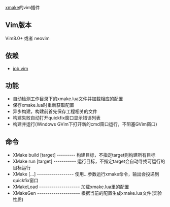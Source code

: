 
[xmake](https://github.com/tboox/xmake)的vim插件

## Vim版本

Vim8.0+ 或者 neovim

## 依赖

* [job.vim](https://github.com/luzhlon/job.vim)

## 功能

* 自动检测工作目录下的xmake.lua文件并加载相应的配置
* 保存xmake.lua时重新获取配置
* 异步构建，构建前首先保存工程相关的文件
* 构建失败自动打开quickfix窗口显示错误列表
* 构建并运行(Windows GVim下打开新的cmd窗口运行，不阻塞GVim窗口)

## 命令

* XMake build [target] --------- 构建目标，不指定target则构建所有目标
* XMake run [target] ----------- 运行目标，不指定target会自动寻找可运行的目标运行
* XMake [...] ------------------ 使用...参数运行xmake命令，输出会投递到quickfix窗口
* XMakeLoad -------------------- 加载xmake.lua里的配置
* XMakeGen --------------------- 根据当前的配置生成xmake.lua文件(实验性质)
